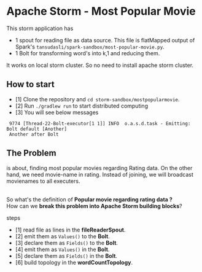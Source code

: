 # Apache Storm - Most Popular Movie

This storm application has
* 1 spout for reading file as data source. This file is flatMapped output of Spark's `tansudasli/spark-sandbox/most-popular-movie.py`. 
* 1 Bolt for transforming word's into k,1 and reducing them.

It works on local storm cluster. So no need to install apache storm cluster.

## How to start
- [1] Clone the repository and `cd storm-sandbox/mostpopularmovie`.
- [2] Run `./gradlew run` to start distributed computing
- [3] You will see below messages
 ```
  9774 [Thread-22-Bolt-executor[1 1]] INFO  o.a.s.d.task - Emitting: Bolt default [Another]
  Another after Bolt
  ```
  
## The Problem
 is about, finding most popular movies regarding Rating data. On the other hand, 
 we need movie-name in rating. Instead of joining, we will broadcast movienames to all executers.
 
<br> So what's the definition of **Popular movie regarding rating data ?**
<br> How can we **break this problem into Apache Storm building blocks**? 

steps
- [1] read file as lines in the **fileReaderSpout**.  
- [2] emit them as `Values()` to the **Bolt**.
- [3] declare them as `Fields()` to the **Bolt**.
- [4] emit them as `Values()` in the **Bolt**.
- [5] declare them as `Fields()` in the **Bolt**.
- [6] build topology in the **wordCountTopology**.
